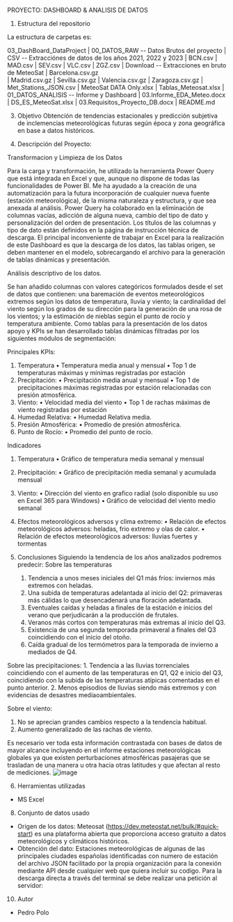 
PROYECTO: DASHBOARD & ANALISIS DE DATOS

1.  Estructura del repositorio

  La estructura de carpetas es:
  
  03_DashBoard_DataProject
    |  00_DATOS_RAW -- Datos Brutos del proyecto
        |  CSV -- Extracciónes de datos de los años 2021, 2022 y 2023
          |  BCN.csv
          |  MAD.csv
          |  SEV.csv
          |  VLC.csv
          |  ZGZ.csv
    |  Download -- Extracciones en bruto de MeteoSat
          |  Barcelona.csv.gz	
          |  Madrid.csv.gz
          |  Sevilla.csv.gz
          |  Valencia.csv.gz
          |  Zaragoza.csv.gz
      |  Met_Stations_JSON.csv
      |  MeteoSat DATA Only.xlsx
      |  Tablas_Meteosat.xlsx
    |  01_DATOS_ANALISIS -- Informe y Dashboard
      |  03.Informe_EDA_Meteo.docx
      |  DS_ES_MeteoSat.xlsx
    | 03.Requisitos_Proyecto_DB.docx
    | README.md

3.  Objetivo
    Obtención de tendencias estacionales y predicción subjetiva de inclemencias meteorológicas futuras según época y zona geográfica en base a datos históricos.

5.  Descripción del Proyecto:

Transformacion y Limpieza de los Datos

Para la carga y transformación, he utilizado la herramienta Power Query que está integrada en Excel y que, aunque no dispone de todas las funcionalidades de Power BI.
Me ha ayudado a la creación de una automatización para la futura incorporación de cualquier nueva fuente (estación meteorológica), de la misma naturaleza y estructura, y que sea anexada al análisis.
Power Query ha colaborado en la eliminación de columnas vacías, adicción de alguna nueva, cambio del tipo de dato y personalización del orden de presentación. Los títulos de las columnas y tipo de dato están definidos en la página de instrucción técnica de descarga. 
El principal inconveniente de trabajar en Excel para la realización de este Dashboard es que la descarga de los datos, las tablas origen, se deben mantener en el modelo, sobrecargando el archivo para la generación de tablas dinámicas y presentación.

Análisis descriptivo de los datos.

Se han añadido columnas con valores categóricos formulados desde el set de datos que contienen: una baremación de eventos meteorológicos extremos según los datos de temperatura, lluvia y viento; la cardinalidad del viento según los grados de su dirección para la generación de una rosa de los vientos; y la estimación de nieblas según el punto de rocío y temperatura ambiente.
Como tablas para la presentación de los datos apoyo y KPIs se han desarrollado tablas dinámicas filtradas por los siguientes módulos de segmentación:

Principales KPIs:
  1.	Temperatura
    •	Temperatura media anual y mensual
    •	Top 1 de temperaturas máximas y mínimas registradas por estación
  2.	Precipitación:
    •	Precipitación media anual y mensual
    •	Top 1 de precipitaciones máximas registradas por estación relacionadas con presión atmosférica.
  3.	Viento:
    •	Velocidad media del viento
    •	Top 1 de rachas máximas de viento registradas por estación
  4.	Humedad Relativa:
    •	Humedad Relativa media.
  5.	Presión Atmosférica:
    •	Promedio de presión atmosférica.
  6.	Punto de Rocío:
    •	Promedio del punto de rocío.

Indicadores
  1.	Temperatura
    •	Gráfico de temperatura media semanal y mensual
  2.	Precipitación:
    •	Gráfico de precipitación media semanal y acumulada mensual
  3.	Viento:
    •	Dirección del viento en grafico radial (solo disponible su uso en Excel 365 para Windows)
    •	Gráfico de velocidad del viento medio semanal
  4.	Efectos meteorológicos adversos y clima extremo:
    •	Relación de efectos meteorológicos adversos: heladas, frio extremo y olas de calor.
    •	Relación de efectos meteorológicos adversos: lluvias fuertes y tormentas

3.	Conclusiones
  Siguiendo la tendencia de los años analizados podremos predecir:
  Sobre las temperaturas 
    1.	Tendencia a unos meses iniciales del Q1 más fríos: inviernos más extremos con heladas.
    2.	Una subida de temperaturas adelantada al inicio del Q2: primaveras más cálidas lo que desencadenará una floración adelantada.
    3.	Eventuales caídas y heladas a finales de la estación e inicios del verano que perjudicarán a la producción de frutales.
    4.	Veranos más cortos con temperaturas más extremas al inicio del Q3.
    5.	Existencia de una segunda temporada primaveral a finales del Q3 coincidiendo con el inicio del otoño.
    6.	Caída gradual de los termómetros para la temporada de invierno a mediados de Q4.

  Sobre las precipitaciones:
    1.	Tendencia a las lluvias torrenciales coincidiendo con el aumento de las temperaturas en Q1, Q2 e inicio del Q3, coincidiendo con la subida de las temperaturas atípicas comentadas en el punto anterior.
    2.	Menos episodios de lluvias siendo más extremos y con evidencias de desastres mediaoambientales.
    
Sobre el viento:
  1.	No se aprecian grandes cambios respecto a la tendencia habitual.
  2.	Aumento generalizado de las rachas de viento.

Es necesario ver toda esta información contrastada con bases de datos de mayor alcance incluyendo en el informe estaciones meteorológicas globales ya que existen perturbaciones atmosféricas pasajeras que se trasladan de una manera u otra hacia otras latitudes y que afectan al resto de mediciones.
![image](https://github.com/user-attachments/assets/088ff900-ebe7-444f-b3b4-fec6f8205c5b)

6.  Herramientas utilizadas
  * MS Excel

8.  Conjunto de datos usado
  * Origen de los datos: Meteosat (https://dev.meteostat.net/bulk/#quick-start) es una plataforma abierta que proporciona acceso gratuito a datos meteorológicos y climáticos históricos.
  * Obtención del dato: Estaciones meteorológicas de algunas de las principales ciudades españolas identificadas con numero de estación del archivo JSON facilitado por la propia organización para la conexión mediante API desde cualquier web que quiera incluir su codigo.  Para la descarga directa a través del terminal se debe realizar una petición al servidor:
 
10.  Autor
  * Pedro Polo

